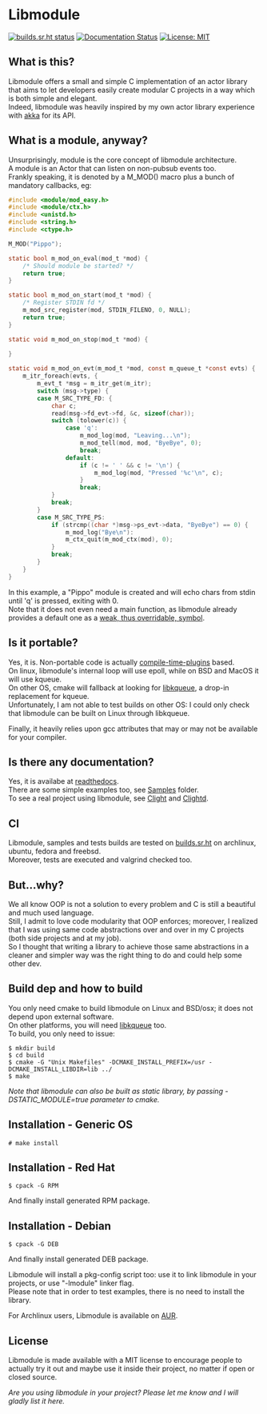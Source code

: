 # Libmodule

[![builds.sr.ht status](https://builds.sr.ht/~fededp/libmodule.svg)](https://builds.sr.ht/~fededp/libmodule?)
[![Documentation Status](https://readthedocs.org/projects/libmodule/badge/?version=devel)](http://libmodule.readthedocs.io/en/latest/?badge=devel)
[![License: MIT](https://img.shields.io/badge/License-MIT-yellow.svg)](https://opensource.org/licenses/MIT)

## What is this?

Libmodule offers a small and simple C implementation of an actor library that aims to let developers easily create modular C projects in a way which is both simple and elegant.  
Indeed, libmodule was heavily inspired by my own actor library experience with [akka](https://akka.io/) for its API.  

## What is a module, anyway?

Unsurprisingly, module is the core concept of libmodule architecture.  
A module is an Actor that can listen on non-pubsub events too.  
Frankly speaking, it is denoted by a M_MOD() macro plus a bunch of mandatory callbacks, eg:
```C
#include <module/mod_easy.h>
#include <module/ctx.h>
#include <unistd.h>
#include <string.h>
#include <ctype.h>

M_MOD("Pippo");

static bool m_mod_on_eval(mod_t *mod) {
    /* Should module be started? */
    return true;
}

static bool m_mod_on_start(mod_t *mod) {
    /* Register STDIN fd */
    m_mod_src_register(mod, STDIN_FILENO, 0, NULL);
    return true;
}

static void m_mod_on_stop(mod_t *mod) {
    
}

static void m_mod_on_evt(m_mod_t *mod, const m_queue_t *const evts) {
    m_itr_foreach(evts, {
        m_evt_t *msg = m_itr_get(m_itr);
        switch (msg->type) {
        case M_SRC_TYPE_FD: {
            char c;
            read(msg->fd_evt->fd, &c, sizeof(char));
            switch (tolower(c)) {
                case 'q':
                    m_mod_log(mod, "Leaving...\n");
                    m_mod_tell(mod, mod, "ByeBye", 0);
                    break;
                default:
                    if (c != ' ' && c != '\n') {
                        m_mod_log(mod, "Pressed '%c'\n", c);
                    }
                    break;
            }
            break;
        }
        case M_SRC_TYPE_PS:
            if (strcmp((char *)msg->ps_evt->data, "ByeBye") == 0) {
                m_mod_log("Bye\n"):
                m_ctx_quit(m_mod_ctx(mod), 0);
            }
            break;
        }
    }
}
```
In this example, a "Pippo" module is created and will echo chars from stdin until 'q' is pressed, exiting with 0.  
Note that it does not even need a main function, as libmodule already provides a default one as a [weak, thus overridable, symbol](https://gcc.gnu.org/onlinedocs/gcc-3.2/gcc/Function-Attributes.html).  

## Is it portable?

Yes, it is. Non-portable code is actually [compile-time-plugins](https://github.com/FedeDP/libmodule/tree/master/Lib/poll_plugins) based.  
On linux, libmodule's internal loop will use epoll, while on BSD and MacOS it will use kqueue.  
On other OS, cmake will fallback at looking for [libkqueue](https://github.com/mheily/libkqueue), a drop-in replacement for kqueue.  
Unfortunately, I am not able to test builds on other OS: I could only check that libmodule can be built on Linux through libkqueue.  

Finally, it heavily relies upon gcc attributes that may or may not be available for your compiler.

## Is there any documentation?

Yes, it is availabe at [readthedocs](http://libmodule.readthedocs.io/en/latest/).  
There are some simple examples too, see [Samples](https://github.com/FedeDP/libmodule/tree/master/Samples) folder.  
To see a real project using libmodule, see [Clight](https://github.com/FedeDP/Clight) and [Clightd](https://github.com/FedeDP/Clightd).

## CI

Libmodule, samples and tests builds are tested on [builds.sr.ht](https://builds.sr.ht/~fededp/libmodule) on archlinux, ubuntu, fedora and freebsd.  
Moreover, tests are executed and valgrind checked too.  

## But...why?

We all know OOP is not a solution to every problem and C is still a beautiful and much used language.  
Still, I admit to love code modularity that OOP enforces; moreover, I realized that I was using same code abstractions over and over in my C projects (both side projects and at my job).  
So I thought that writing a library to achieve those same abstractions in a cleaner and simpler way was the right thing to do and could help some other dev. 

## Build dep and how to build

You only need cmake to build libmodule on Linux and BSD/osx; it does not depend upon external software.  
On other platforms, you will need [libkqueue](https://github.com/mheily/libkqueue) too.  
To build, you only need to issue:

    $ mkdir build
    $ cd build
    $ cmake -G "Unix Makefiles" -DCMAKE_INSTALL_PREFIX=/usr -DCMAKE_INSTALL_LIBDIR=lib ../
    $ make

*Note that libmodule can also be built as static library, by passing -DSTATIC_MODULE=true parameter to cmake.*

Installation - Generic OS
-------------------------

    # make install

Installation - Red Hat
----------------------

    $ cpack -G RPM

And finally install generated RPM package.

Installation - Debian
---------------------

    $ cpack -G DEB

And finally install generated DEB package.

Libmodule will install a pkg-config script too: use it to link libmodule in your projects, or use "-lmodule" linker flag.  
Please note that in order to test examples, there is no need to install the library.

For Archlinux users, Libmodule is available on [AUR](https://aur.archlinux.org/packages/libmodule/).

## License
Libmodule is made available with a MIT license to encourage people to actually try it out and maybe use it inside their project, no matter if open or closed source.  

*Are you using libmodule in your project? Please let me know and I will gladly list it here.*
